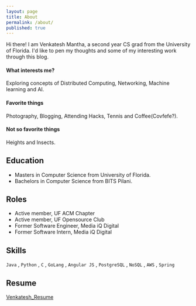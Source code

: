 ```yaml
---
layout: page
title: About
permalink: /about/
published: true
---
```


Hi there! I am Venkatesh Mantha, a second year CS grad from the University of Florida. I'd like to pen my thoughts and some of my interesting work through this blog.

#### What interests me?

Exploring concepts of Distributed Computing, Networking, Machine learning and AI.

#### Favorite things

Photography, Blogging, Attending Hacks, Tennis and Coffee(Covfefe?).

#### Not so favorite things

Heights and Insects.

## Education

* Masters in Computer Science from University of Florida.
* Bachelors in Computer Science from BITS Pilani.

## Roles

* Active member, UF ACM Chapter
* Active member, UF Opensource Club
* Former Software Engineer, Media iQ Digital
* Former Software Intern, Media iQ Digital

## Skills

`Java` , `Python` , `C` , `GoLang` , `Angular JS` , `PostgreSQL` , `NoSQL` , `AWS` , `Spring`

## Resume
[Venkatesh_Resume](Venkatesh_Resume.pdf) 
